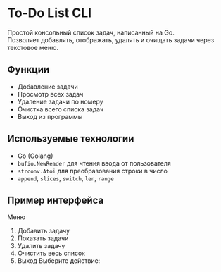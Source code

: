 # To-Do List CLI

Простой консольный список задач, написанный на Go.  
Позволяет добавлять, отображать, удалять и очищать задачи через текстовое меню.

## Функции

- Добавление задачи
- Просмотр всех задач
- Удаление задачи по номеру
- Очистка всего списка задач
- Выход из программы

## Используемые технологии

- Go (Golang)
- `bufio.NewReader` для чтения ввода от пользователя
- `strconv.Atoi` для преобразования строки в число
- `append`, `slices`, `switch`, `len`, `range`

## Пример интерфейса

Меню
1. Добавить задачу
2. Показать задачи
3. Удалить задачу
4. Очистить весь список
5. Выход
Выберите действие:


